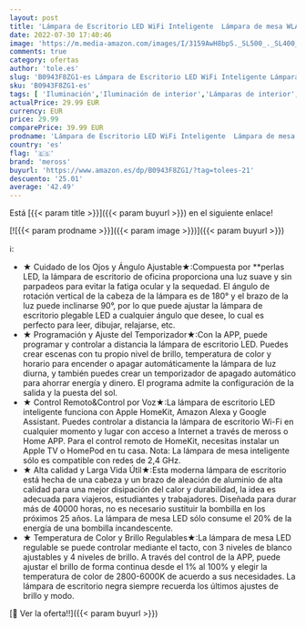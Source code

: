 ```yaml
---
layout: post
title: 'Lámpara de Escritorio LED WiFi Inteligente  Lámpara de mesa WLAN  con 3 colores y 4 niveles de brillo  Lámpara regulable de 10W con control táctil  Compatible con HomeKit  Alexa  Google Home  Meross'
date: 2022-07-30 17:40:46
image: 'https://m.media-amazon.com/images/I/3159AwH8bpS._SL500_._SL400_.jpg'
comments: true
category: ofertas
author: 'tole.es'
slug: 'B0943F8ZG1-es Lámpara de Escritorio LED WiFi Inteligente Lámpara de mesa...'
sku: 'B0943F8ZG1-es'
tags: [ 'Iluminación','Iluminación de interior','Lámparas de interior','Lámparas de mesa','alexa','google','home','meross','🇪🇸', ]
actualPrice: 29.99 EUR
currency: EUR
price: 29.99
comparePrice: 39.99 EUR
prodname: 'Lámpara de Escritorio LED WiFi Inteligente  Lámpara de mesa WLAN  con 3 colores y 4 niveles de brillo  Lámpara regulable de 10W con control táctil  Compatible con HomeKit  Alexa  Google Home  Meross'
country: 'es'
flag: '🇪🇸'
brand: 'meross'
buyurl: 'https://www.amazon.es/dp/B0943F8ZG1/?tag=tolees-21'
descuento: '25.01'
average: '42.49'
---
```


Está [{{< param title >}}]({{< param buyurl >}}) en el siguiente enlace!

[![{{< param prodname >}}]({{< param image >}})]({{< param buyurl >}})

ℹ️:

- ★ Cuidado de los Ojos y Ángulo Ajustable★:Compuesta por **perlas LED, la lámpara de escritorio de oficina proporciona una luz suave y sin parpadeos para evitar la fatiga ocular y la sequedad. El ángulo de rotación vertical de la cabeza de la lámpara es de 180° y el brazo de la luz puede inclinarse 90°, por lo que puede ajustar la lámpara de escritorio plegable LED a cualquier ángulo que desee, lo cual es perfecto para leer, dibujar, relajarse, etc.
- ★ Programación y Ajuste del Temporizador★:Con la APP, puede programar y controlar a distancia la lámpara de escritorio LED. Puedes crear escenas con tu propio nivel de brillo, temperatura de color y horario para encender o apagar automáticamente la lámpara de luz diurna, y también puedes crear un temporizador de apagado automático para ahorrar energía y dinero. El programa admite la configuración de la salida y la puesta del sol.
- ★ Control Remoto&Control por Voz★:La lámpara de escritorio LED inteligente funciona con Apple HomeKit, Amazon Alexa y Google Assistant. Puedes controlar a distancia la lámpara de escritorio Wi-Fi en cualquier momento y lugar con acceso a Internet a través de meross o Home APP. Para el control remoto de HomeKit, necesitas instalar un Apple TV o HomePod en tu casa. Nota: La lámpara de mesa inteligente sólo es compatible con redes de 2,4 GHz.
- ★ Alta calidad y Larga Vida Útil★:Esta moderna lámpara de escritorio está hecha de una cabeza y un brazo de aleación de aluminio de alta calidad para una mejor disipación del calor y durabilidad, la idea es adecuada para viajeros, estudiantes y trabajadores. Diseñada para durar más de 40000 horas, no es necesario sustituir la bombilla en los próximos 25 años. La lámpara de mesa LED sólo consume el 20% de la energía de una bombilla incandescente.
- ★ Temperatura de Color y Brillo Regulables★:La lámpara de mesa LED regulable se puede controlar mediante el tacto, con 3 niveles de blanco ajustables y 4 niveles de brillo. A través del control de la APP, puede ajustar el brillo de forma continua desde el 1% al 100% y elegir la temperatura de color de 2800-6000K de acuerdo a sus necesidades. La lámpara de escritorio negra siempre recuerda los últimos ajustes de brillo y modo.

[🛒 Ver la oferta!!]({{< param buyurl >}})
